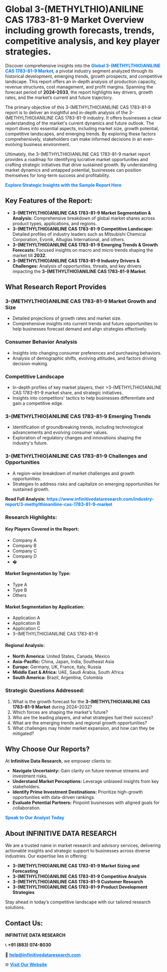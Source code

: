 <h1>Global 3-(METHYLTHIO)ANILINE CAS 1783-81-9 Market Overview including growth forecasts, trends, competitive analysis, and key player strategies.</h1>
<p>
Discover comprehensive insights into the 
<a href="https://www.infinitivedataresearch.com/industry-report/3-methylthioaniline-cas-1783-81-9-market" rel="dofollow" style="color: #007BFF; text-decoration: none;"><strong>Global 3-(METHYLTHIO)ANILINE CAS 1783-81-9 Market</strong></a>, a pivotal industry segment analyzed through its historical development, emerging trends, growth prospects, and competitive landscape. This report offers an in-depth analysis of production capacity, revenue structures, cost management, and profit margins. Spanning the forecast period of <strong>2024–2033</strong>, the report highlights key drivers, growth rates, and the market’s current and future trajectory.
</p>
<p>
The primary objective of this 3-(METHYLTHIO)ANILINE CAS 1783-81-9 report is to deliver an insightful and in-depth analysis of the 3-(METHYLTHIO)ANILINE CAS 1783-81-9 industry. It offers businesses a clear understanding of the market's current dynamics and future outlook. The report dives into essential aspects, including market size, growth potential, competitive landscapes, and emerging trends. By exploring these factors comprehensively, stakeholders can make informed decisions in an ever-evolving business environment.
</p>
<p>
Ultimately, the 3-(METHYLTHIO)ANILINE CAS 1783-81-9 market report provides a roadmap for identifying lucrative market opportunities and crafting strategic initiatives that drive sustained growth. By understanding market dynamics and untapped potential, businesses can position themselves for long-term success and profitability.
</p>
<p>
<a href="https://www.infinitivedataresearch.com/request-sample/reportId=103146" style="color: #007BFF; text-decoration: none;"><strong>Explore Strategic Insights with the Sample Report Here</strong></a>
</p>

<h2>Key Features of the Report:</h2>
<ul>
<li><strong>3-(METHYLTHIO)ANILINE CAS 1783-81-9 Market Segmentation & Analysis:</strong> Comprehensive breakdown of global market shares across product types, applications, and regions.</li>
<li><strong>3-(METHYLTHIO)ANILINE CAS 1783-81-9 Competitive Landscape:</strong> Detailed profiles of industry leaders such as Mitsubishi Chemical Corporation, Evonik, Altuglas International, and others.</li>
<li><strong>3-(METHYLTHIO)ANILINE CAS 1783-81-9 Emerging Trends & Growth Forecasts:</strong> Focused insights on macro and micro trends shaping the market till <strong>2032</strong>.</li>
<li><strong>3-(METHYLTHIO)ANILINE CAS 1783-81-9 Industry Drivers & Challenges:</strong> Analysis of opportunities, threats, and key drivers impacting the <strong>3-(METHYLTHIO)ANILINE CAS 1783-81-9 Market</strong>.</li>
</ul>

<h2>What Research Report Provides</h2>
<h3>3-(METHYLTHIO)ANILINE CAS 1783-81-9 Market Growth and Size</h3>
<ul>
<li>Detailed projections of growth rates and market size.</li>
<li>Comprehensive insights into current trends and future opportunities to help businesses forecast demand and align strategies effectively.</li>
</ul>

<h3>Consumer Behavior Analysis</h3>
<ul>
<li>Insights into changing consumer preferences and purchasing behaviors.</li>
<li>Analysis of demographic shifts, evolving attitudes, and factors driving decision-making.</li>
</ul>

<h3>Competitive Landscape</h3>
<ul>
<li>In-depth profiles of key market players, their >3-(METHYLTHIO)ANILINE CAS 1783-81-9 market share, and strategic initiatives.</li>
<li>Insights into competitors' tactics to help businesses differentiate and gain a competitive edge.</li>
</ul>

<h3>3-(METHYLTHIO)ANILINE CAS 1783-81-9 Emerging Trends</h3>
<ul>
<li>Identification of groundbreaking trends, including technological advancements and evolving consumer values.</li>
<li>Exploration of regulatory changes and innovations shaping the industry's future.</li>
</ul>

<h3>3-(METHYLTHIO)ANILINE CAS 1783-81-9 Challenges and Opportunities</h3>
<ul>
<li>A region-wise breakdown of market challenges and growth opportunities.</li>
<li>Strategies to address risks and capitalize on emerging opportunities for sustained growth.</li>
</ul>
<p><strong>Read Full Analysis:</strong> <a href="https://www.infinitivedataresearch.com/industry-report/3-methylthioaniline-cas-1783-81-9-market" rel="dofollow" style="color: #007BFF; text-decoration: none;"><strong>https://www.infinitivedataresearch.com/industry-report/3-methylthioaniline-cas-1783-81-9-market</strong></a></p>
<h3>Research Highlights:</h3>
<h4>Key Players Covered in the Report:</h4>
<ul><li>Company A</li><li>Company B</li><li>Company C</li><li>Company D</li><li>�</li></ul>
<h4>Market Segmentation by Type:</h4>
<ul><li>Type A</li><li>Type B</li><li>Others</li></ul>
<h4>Market Segmentation by Application:</h4>
<ul><li>Application A</li><li>Application B</li><li>Application C</li><li>3-(METHYLTHIO)ANILINE CAS 1783-81-9</li></ul>

<h4>Regional Analysis:</h4>
<ul>
<li><strong>North America:</strong> United States, Canada, Mexico</li>
<li><strong>Asia-Pacific:</strong> China, Japan, India, Southeast Asia</li>
<li><strong>Europe:</strong> Germany, UK, France, Italy, Russia</li>
<li><strong>Middle East & Africa:</strong> UAE, Saudi Arabia, South Africa</li>
<li><strong>South America:</strong> Brazil, Argentina, Colombia</li>
</ul>

<h3>Strategic Questions Addressed:</h3>
<ol>
<li>What is the growth forecast for the <strong>3-(METHYLTHIO)ANILINE CAS 1783-81-9 Market</strong> during 2024–2032?</li>
<li>Which forces are shaping the market's future?</li>
<li>Who are the leading players, and what strategies fuel their success?</li>
<li>What are the emerging trends and regional growth opportunities?</li>
<li>What challenges may hinder market expansion, and how can they be mitigated?</li>
</ol>

<h2>Why Choose Our Reports?</h2>
<p>At <strong>Infinitive Data Research</strong>, we empower clients to:</p>
<ul>
<li><strong>Navigate Uncertainty:</strong> Gain clarity on future revenue streams and investment risks.</li>
<li><strong>Understand Market Perceptions:</strong> Leverage unbiased insights from key stakeholders.</li>
<li><strong>Identify Prime Investment Destinations:</strong> Prioritize high-growth opportunities with data-driven rankings.</li>
<li><strong>Evaluate Potential Partners:</strong> Pinpoint businesses with aligned goals for collaboration.</li>
</ul>
<p><a href="https://www.infinitivedataresearch.com/industry-report/3-methylthioaniline-cas-1783-81-9-market" rel="dofollow" style="color: #007BFF; text-decoration: none;"><strong>Speak to Our Analyst Today</strong></a></p>

<h2>About INFINITIVE DATA RESEARCH</h2>
<p>We are a trusted name in market research and advisory services, delivering actionable insights and strategic support to businesses across diverse industries. Our expertise lies in offering:</p>
<ul>
<li><strong>3-(METHYLTHIO)ANILINE CAS 1783-81-9 Market Sizing and Forecasting</strong></li>
<li><strong>3-(METHYLTHIO)ANILINE CAS 1783-81-9 Competitive Analysis</strong></li>
<li><strong>3-(METHYLTHIO)ANILINE CAS 1783-81-9 Customer Research</strong></li>
<li><strong>3-(METHYLTHIO)ANILINE CAS 1783-81-9 Product Development Strategies</strong></li>
</ul>
<p>Stay ahead in today’s competitive landscape with our tailored research solutions.</p>

<h2>Contact Us:</h2>
<p><strong>INFINITIVE DATA RESEARCH</strong></p>
<p>📞 <strong>+91 (883) 074-8030</strong></p>
<p>📧 <strong><a href="mailto:help@infinitivedataresearch.com" style="color: #007BFF;">help@infinitivedataresearch.com</a></strong></p>
<p>🌐 <strong><a href="https://www.infinitivedataresearch.com" rel="dofollow" style="color: #007BFF;">Visit Our Website</a></strong></p>